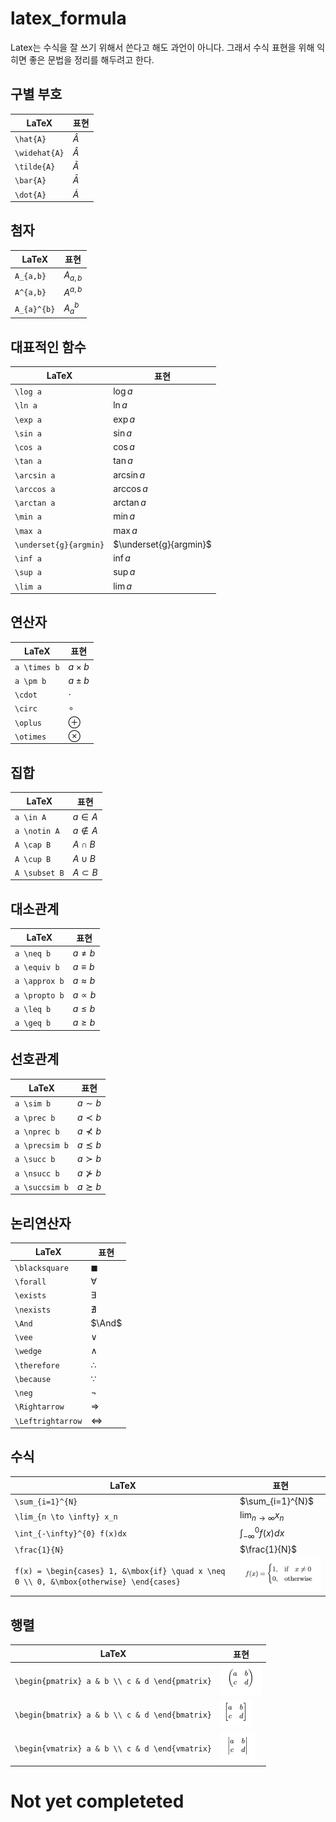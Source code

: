 # latex_formula

Latex는 수식을 잘 쓰기 위해서 쓴다고 해도 과언이 아니다. 그래서 수식 표현을 위해 익히면 좋은 문법을 정리를 해두려고 한다.

## 구별 부호
|LaTeX|표현|
|----|---|
|`\hat{A}`|$\hat{A}$|
|`\widehat{A}`|$\widehat{A}$|
|`\tilde{A}`|$\tilde{A}$|
|`\bar{A}`|$\bar{A}$|
|`\dot{A}`|$\dot{A}$|

## 첨자
|LaTeX|표현|
|----|---|
|`A_{a,b}`|$A_{a,b}$|
|`A^{a,b}`|$A^{a,b}$|
|`A_{a}^{b}`|$A_{a}^{b}$|

## 대표적인 함수
|LaTeX|표현|
|----|---|
|`\log a`|$\log a$|
|`\ln a`|$\ln a$|
|`\exp a`|$\exp a$|
|`\sin a`|$\sin a$|
|`\cos a`|$\cos a$|
|`\tan a`|$\tan a$|
|`\arcsin a`|$\arcsin a$|
|`\arccos a`|$\arccos a$|
|`\arctan a`|$\arctan a$|
|`\min a`|$\min a$|
|`\max a`|$\max a$|
|`\underset{g}{argmin}`|$\underset{g}{argmin}$|
|`\inf a`|$\inf a$|
|`\sup a`|$\sup a$|
|`\lim a`|$\lim a$|

## 연산자
|LaTeX|표현|
|----|---|
|`a \times b`|$a \times b$|
|`a \pm b`|$a \pm b$|
|`\cdot`|$\cdot$|
|`\circ`|$\circ$|
|`\oplus`|$\oplus$|
|`\otimes`|$\otimes$|

## 집합
|LaTeX|표현|
|----|---|
|`a \in A`|$a \in A$|
|`a \notin A`|$a \notin A$|
|`A \cap B`|$A \cap B$|
|`A \cup B`|$A \cup B$|
|`A \subset B`|$A \subset B$|

## 대소관계
|LaTeX|표현|
|----|---|
|`a \neq b`|$a \neq b$|
|`a \equiv b`|$a \equiv b$|
|`a \approx b`|$a \approx b$|
|`a \propto b`|$a \propto b$|
|`a \leq b`|$a \leq b$|
|`a \geq b`|$a \geq b$|

## 선호관계
|LaTeX|표현|
|----|---|
|`a \sim b`|$a \sim b$|
|`a \prec b`|$a \prec b$|
|`a \nprec b`|$a \nprec b$|
|`a \precsim b`|$a \precsim b$|
|`a \succ b`|$a \succ b$|
|`a \nsucc b`|$a \nsucc b$|
|`a \succsim b`|$a \succsim b$|

## 논리연산자
|LaTeX|표현|
|----|---|
|`\blacksquare`|$\blacksquare$|
|`\forall`|$\forall$|
|`\exists`|$\exists$|
|`\nexists`|$\nexists$|
|`\And`|$\And$|
|`\vee`|$\vee$|
|`\wedge`|$\wedge$|
|`\therefore`|$\therefore$|
|`\because`|$\because$|
|`\neg`|$\neg$|
|`\Rightarrow`|$\Rightarrow$|
|`\Leftrightarrow`|$\Leftrightarrow$|

## 수식
|LaTeX|표현|
|----|---|
|`\sum_{i=1}^{N}`|$\sum_{i=1}^{N}$|
|`\lim_{n \to \infty} x_n`|$\lim_{n \to \infty} x_n$|
|`\int_{-\infty}^{0} f(x)dx`|$\int_{-\infty}^{0} f(x)dx$|
|`\frac{1}{N}`|$\frac{1}{N}$|
|`f(x) = \begin{cases} 1, &\mbox{if} \quad x \neq 0 \\ 0, &\mbox{otherwise} \end{cases}`|![](https://raw.githubusercontent.com/arrow-economist/imageslibrary/main/SCR-20231013-umhu.png)|

## 행렬
|LaTeX|표현|
|----|---|
|`\begin{pmatrix} a & b \\ c & d \end{pmatrix}`|![](https://raw.githubusercontent.com/arrow-economist/imageslibrary/main/SCR-20231013-umxl.png)|
|`\begin{bmatrix} a & b \\ c & d \end{bmatrix}`|![](https://raw.githubusercontent.com/arrow-economist/imageslibrary/main/SCR-20231013-ungc.png)|
|`\begin{vmatrix} a & b \\ c & d \end{vmatrix}`|![](https://raw.githubusercontent.com/arrow-economist/imageslibrary/main/SCR-20231013-unmv.png)|


# Not yet completeted
